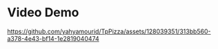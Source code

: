 # Video Demo






https://github.com/yahyamourid/TpPizza/assets/128039351/313bb560-a378-4e43-bf14-1e2819040474

